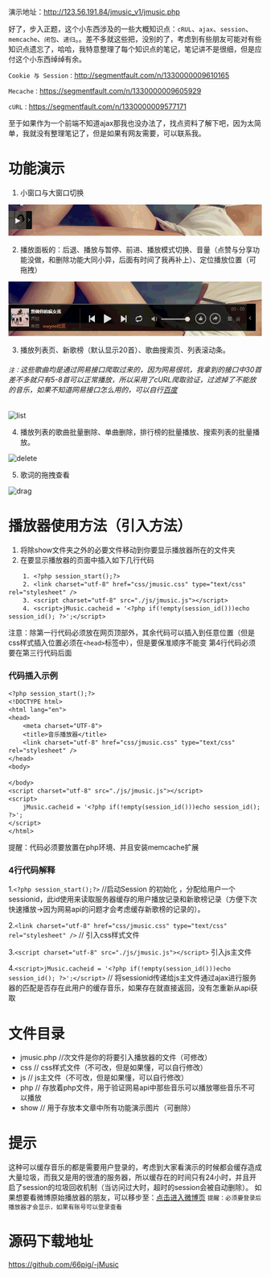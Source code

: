 演示地址：http://123.56.191.84/jmusic_v1/jmusic.php

好了，步入正题，这个小东西涉及的一些大概知识点：`cRUL`、`ajax`、`session`、`memcache`、`闭包`、`递归`。。差不多就这些把，没别的了，考虑到有些朋友可能对有些知识点遗忘了，哈哈，我特意整理了每个知识点的笔记，笔记讲不是很细，但是应付这个小东西绰绰有余。

`Cookie 与 Session：`http://segmentfault.com/n/1330000009610165

`Mecache：`https://segmentfault.com/n/1330000009605929

`cURL：`https://segmentfault.com/n/1330000009577171

至于如果作为一个前端不知道ajax那我也没办法了，找点资料了解下吧，因为太简单，我就没有整理笔记了，但是如果有网友需要，可以联系我。

# 功能演示 #
1. 小窗口与大窗口切换

![tinywindow](https://raw.githubusercontent.com/66pig/-jMusic/f27729b1e1c42c3868994290066f9aa47d38306b/show/1.gif)


2. 播放面板的：后退、播放与暂停、前进、播放模式切换、音量（点赞与分享功能没做，和删除功能大同小异，后面有时间了我再补上）、定位播放位置（可拖拽）

![playing](https://raw.githubusercontent.com/66pig/-jMusic/f27729b1e1c42c3868994290066f9aa47d38306b/show/2.gif)


3. 播放列表页、新歌榜（默认显示20首）、歌曲搜索页、列表滚动条。
###### `注：`这些歌曲均是通过网易接口爬取过来的，因为网易很坑，我拿到的接口中30首差不多就只有5-8首可以正常播放，所以采用了cURL爬取验证，过滤掉了不能放的音乐，如果不知道网易接口怎么用的，可以自行[百度](http://www.baidu.com) ######

![list](https://raw.githubusercontent.com/66pig/-jMusic/f27729b1e1c42c3868994290066f9aa47d38306b/show/4.gif)


4. 播放列表的歌曲批量删除、单曲删除，排行榜的批量播放、搜索列表的批量播放。

![delete](https://raw.githubusercontent.com/66pig/-jMusic/f27729b1e1c42c3868994290066f9aa47d38306b/show/6.gif)


5. 歌词的拖拽查看

![drag](https://raw.githubusercontent.com/66pig/-jMusic/f27729b1e1c42c3868994290066f9aa47d38306b/show/5.gif)


# 播放器使用方法（引入方法） #
1. 将除show文件夹之外的必要文件移动到你要显示播放器所在的文件夹
2. 在要显示播放器的页面中插入如下几行代码
```
    1. <?php session_start();?>
    2. <link charset="utf-8" href="css/jmusic.css" type="text/css" rel="stylesheet" />
    3. <script charset="utf-8" src="./js/jmusic.js"></script>
    4. <script>jMusic.cacheid = '<?php if(!empty(session_id()))echo session_id(); ?>';</script>
```
注意：除第一行代码必须放在网页顶部外，其余代码可以插入到任意位置（但是css样式插入位置必须在`<head>`标签中），但是要保准顺序不能变 第4行代码必须要在第三行代码后面
### 代码插入示例 ###
```
<?php session_start();?>
<!DOCTYPE html>
<html lang="en">
<head>
	<meta charset="UTF-8">
	<title>音乐播放器</title>
	<link charset="utf-8" href="css/jmusic.css" type="text/css" rel="stylesheet" />
</head>
<body>
	
</body>
<script charset="utf-8" src="./js/jmusic.js"></script>
<script>
	jMusic.cacheid = '<?php if(!empty(session_id()))echo session_id(); ?>';
</script>
</html>
```
提醒：代码必须要放置在php环境、并且安装memcache扩展

### 4行代码解释 ###
1.`<?php session_start();?>`  //启动Session 的初始化 ，分配给用户一个sessionid，此id使用来读取服务器缓存的用户播放记录和新歌榜记录（方便下次快速播放->因为网易api的问题才会考虑缓存新歌榜的记录的）。

2.`<link charset="utf-8" href="css/jmusic.css" type="text/css" rel="stylesheet" />`   // 引入css样式文件

3.`<script charset="utf-8" src="./js/jmusic.js"></script>`   引入js主文件

4.`<script>jMusic.cacheid = '<?php if(!empty(session_id()))echo session_id(); ?>';</script>`  // 将sessionid传递给js主文件通过ajax进行服务器的匹配是否存在此用户的缓存音乐，如果存在就直接返回，没有怎重新从api获取

# 文件目录 #
* jmusic.php //次文件是你的将要引入播放器的文件（可修改）
* css  // css样式文件（不可改，但是如果懂，可以自行修改）
* js   // js主文件（不可改，但是如果懂，可以自行修改）
* php  // 存放着php文件，用于验证网易api中那些音乐可以播放哪些音乐不可以播放
* show // 用于存放本文章中所有功能演示图片（可删除）

# 提示 #
这种可以缓存音乐的都是需要用户登录的，考虑到大家看演示的时候都会缓存造成大量垃圾，而我又是用的很渣的服务器，所以缓存在的时间只有24小时，并且开启了session的垃圾回收机制（当访问过大时，超时的session会被自动删除）。
如果想要看微博原始播放器的朋友，可以移步至：[点击进入微博页](http://www.weibo.com)  `提醒：必须要登录后播放器才会显示，如果有账号可以登录查看`

# 源码下载地址 #
https://github.com/66pig/-jMusic
